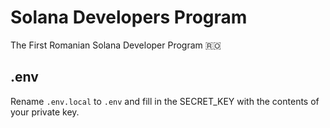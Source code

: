 # Solana Developers Program

The First Romanian Solana Developer Program 🇷🇴

## .env

Rename `.env.local` to `.env` and fill in the SECRET_KEY with the contents of your private key.
